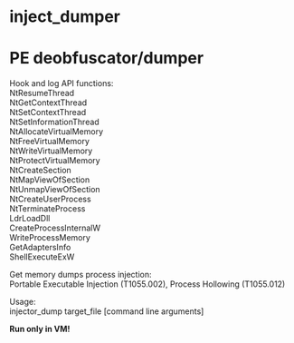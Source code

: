 # inject_dumper  
# PE deobfuscator/dumper  
  
Hook and log API functions:  
NtResumeThread  
NtGetContextThread  
NtSetContextThread  
NtSetInformationThread  
NtAllocateVirtualMemory  
NtFreeVirtualMemory  
NtWriteVirtualMemory  
NtProtectVirtualMemory  
NtCreateSection  
NtMapViewOfSection  
NtUnmapViewOfSection  
NtCreateUserProcess  
NtTerminateProcess  
LdrLoadDll  
CreateProcessInternalW  
WriteProcessMemory  
GetAdaptersInfo  
ShellExecuteExW  
  
Get memory dumps process injection:  
Portable Executable Injection (T1055.002), Process Hollowing (T1055.012)  

Usage:  
injector_dump target_file \[command line arguments\]

**Run only in VM!**  
